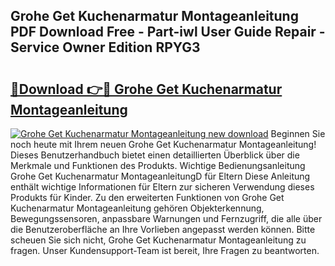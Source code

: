 ## Grohe Get Kuchenarmatur Montageanleitung PDF Download Free - Part-iwl User Guide Repair - Service Owner Edition RPYG3

# <h2><a href="http://df6iby.blite.top/?on=Grohe+Get+Kuchenarmatur+Montageanleitung">🔗Download 👉🔴 Grohe Get Kuchenarmatur Montageanleitung</a></h2>

[![Grohe Get Kuchenarmatur Montageanleitung new download](https://i.imgur.com/lujVjoI.png)](http://df6iby.blite.top/?on=Grohe+Get+Kuchenarmatur+Montageanleitung)
Beginnen Sie noch heute mit Ihrem neuen Grohe Get Kuchenarmatur Montageanleitung! Dieses Benutzerhandbuch bietet einen detaillierten Überblick über die Merkmale und Funktionen des Produkts. Wichtige Bedienungsanleitung Grohe Get Kuchenarmatur MontageanleitungD für Eltern Diese Anleitung enthält wichtige Informationen für Eltern zur sicheren Verwendung dieses Produkts für Kinder. Zu den erweiterten Funktionen von Grohe Get Kuchenarmatur Montageanleitung gehören Objekterkennung, Bewegungssensoren, anpassbare Warnungen und Fernzugriff, die alle über die Benutzeroberfläche an Ihre Vorlieben angepasst werden können. Bitte scheuen Sie sich nicht, Grohe Get Kuchenarmatur Montageanleitung zu fragen. Unser Kundensupport-Team ist bereit, Ihre Fragen zu beantworten.
